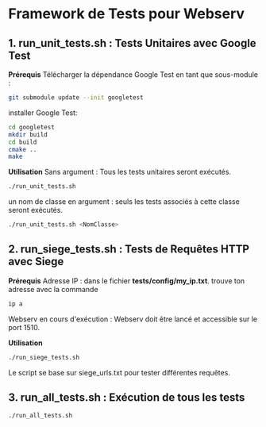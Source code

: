 # Framework de Tests pour Webserv

## 1. run_unit_tests.sh : Tests Unitaires avec Google Test

**Prérequis**
Télécharger la dépendance Google Test en tant que sous-module :
```bash
git submodule update --init googletest
```
installer Google Test:
```bash
cd googletest
mkdir build
cd build
cmake ..
make
```
**Utilisation**
Sans argument : Tous les tests unitaires seront exécutés.
```bash
./run_unit_tests.sh
```
un nom de classe en argument : seuls les tests associés à cette classe seront exécutés.
```bash
./run_unit_tests.sh <NomClasse>
```

## 2. run_siege_tests.sh : Tests de Requêtes HTTP avec Siege

**Prérequis**
Adresse IP : dans le fichier **tests/config/my_ip.txt**.
trouve ton adresse avec la commande
```bash
ip a
```
Webserv en cours d'exécution :
Webserv doit être lancé et accessible sur le port 1510.

**Utilisation**
```bash
./run_siege_tests.sh
```
Le script se base sur siege_urls.txt pour tester différentes requêtes.

## 3. run_all_tests.sh : Exécution de tous les tests
```bash
./run_all_tests.sh
```
